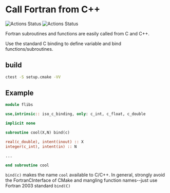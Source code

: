 # Call Fortran from C++

![Actions Status](https://github.com/scivision/fortran-c-cpp-interface/workflows/ci_cmake/badge.svg)
![Actions Status](https://github.com/scivision/fortran-c-cpp-interface/workflows/ci_meson/badge.svg)

Fortran subroutines and functions are easily called from C and C++.

Use the standard C binding to define variable and bind functions/subroutines.

## build

```sh
ctest -S setup.cmake -VV
```

## Example

```fortran
module flibs

use,intrinsic:: iso_c_binding, only: c_int, c_float, c_double

implicit none

subroutine cool(X,N) bind(c)

real(c_double), intent(inout) :: X
integer(c_int), intent(in) :: N

...

end subroutine cool
```

`bind(c)` makes the name `cool` available to C/C++.
In general, strongly avoid the FortranCInterface of CMake and mangling function names--just use Fortran 2003 standard `bind(C)`
